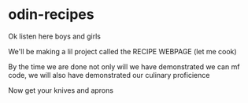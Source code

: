 # odin-recipes

Ok listen here boys and girls

We'll be making a lil project called the RECIPE WEBPAGE (let me cook)

By the time we are done not only will we have demonstrated we can mf code,
we will also have demonstrated our culinary proficience

Now get your knives and aprons